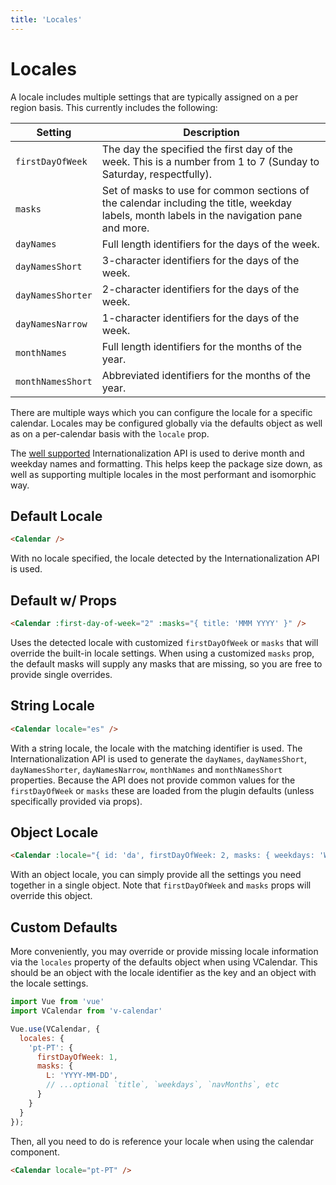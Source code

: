 ```yaml
---
title: 'Locales'
---
```


# Locales

A locale includes multiple settings that are typically assigned on a per region basis. This currently includes the following:

| Setting | Description |
| --- | --- |
| `firstDayOfWeek` | The day the specified the first day of the week. This is a number from 1 to 7 (Sunday to Saturday, respectfully). |
| `masks` | Set of masks to use for common sections of the calendar including the title, weekday labels, month labels in the navigation pane and more. |
| `dayNames` | Full length identifiers for the days of the week. |
| `dayNamesShort` | 3-character identifiers for the days of the week. |
| `dayNamesShorter` | 2-character identifiers for the days of the week. |
| `dayNamesNarrow` | 1-character identifiers for the days of the week. |
| `monthNames` | Full length identifiers for the months of the year. |
| `monthNamesShort` | Abbreviated identifiers for the months of the year. |

There are multiple ways which you can configure the locale for a specific calendar. Locales may be configured globally via the defaults object as well as on a per-calendar basis with the `locale` prop.

<BaseAlert>

The [well supported](https://caniuse.com/#feat=internationalization) Internationalization API is used to derive month and weekday names and formatting. This helps keep the package size down, as well as supporting multiple locales in the most performant and isomorphic way.
</BaseAlert>

## Default Locale

```html
<Calendar />
```

With no locale specified, the locale detected by the Internationalization API is used.

## Default w/ Props

```html
<Calendar :first-day-of-week="2" :masks="{ title: 'MMM YYYY' }" />
```

<Example centered>
  <Calendar :first-day-of-week="2" :masks="{ title: 'MMM YYYY' }" />
</Example>

Uses the detected locale with customized `firstDayOfWeek` or `masks` that will override the built-in locale settings. When using a customized `masks` prop, the default masks will supply any masks that are missing, so you are free to provide single overrides.

## String Locale

```html
<Calendar locale="es" />
```

<Example centered>
  <Calendar locale="es" />
</Example>

With a string locale, the locale with the matching identifier is used. The Internationalization API is used to generate the `dayNames`, `dayNamesShort`, `dayNamesShorter`, `dayNamesNarrow`, `monthNames` and `monthNamesShort` properties. Because the API does not provide common values for the `firstDayOfWeek` or `masks` these are loaded from the plugin defaults (unless specifically provided via props).

## Object Locale

```html
<Calendar :locale="{ id: 'da', firstDayOfWeek: 2, masks: { weekdays: 'WW' } }" />
```

<Example centered>
  <Calendar :locale="{ id: 'da', firstDayOfWeek: 2, masks: { weekdays: 'WW' } }" />
</Example>

With an object locale, you can simply provide all the settings you need together in a single object.
Note that `firstDayOfWeek` and `masks` props will override this object.

## Custom Defaults

More conveniently, you may override or provide missing locale information via the `locales` property of the defaults object when using VCalendar. This should be an object with the locale identifier as the key and an object with the locale settings.

```js
import Vue from 'vue'
import VCalendar from 'v-calendar'

Vue.use(VCalendar, {
  locales: {
    'pt-PT': {
      firstDayOfWeek: 1,
      masks: {
        L: 'YYYY-MM-DD',
        // ...optional `title`, `weekdays`, `navMonths`, etc
      }
    }
  }
});
```

Then, all you need to do is reference your locale when using the calendar component.

```html
<Calendar locale="pt-PT" />
```

<Example centered>
  <Calendar locale="pt-PT" />
</Example>